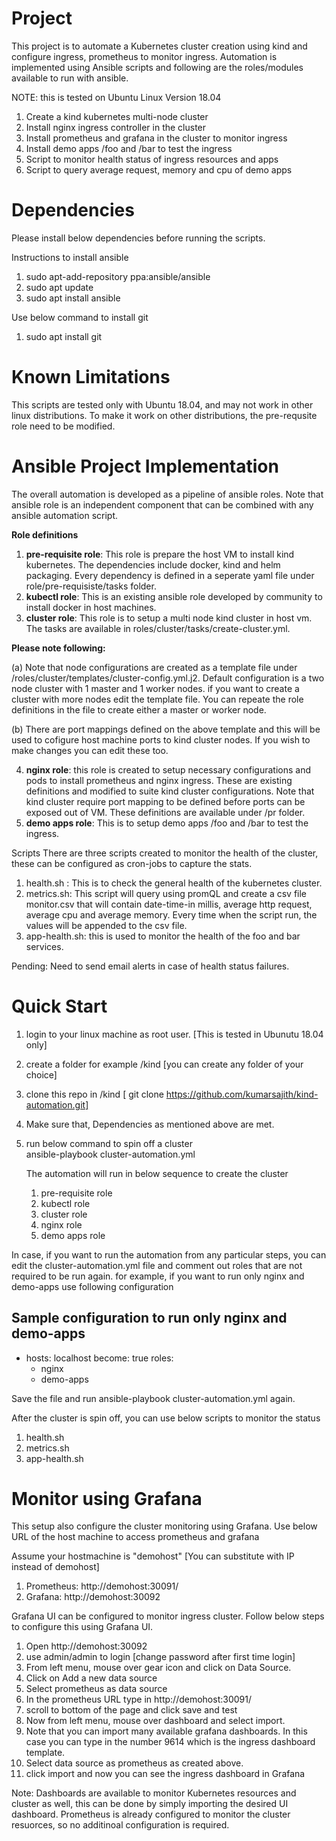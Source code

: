 # Project
This project is to automate a Kubernetes cluster creation using kind and configure ingress, prometheus to monitor ingress. Automation is implemented using Ansible scripts and following are the roles/modules available to run with ansible.

NOTE: this is  tested on Ubuntu Linux Version 18.04

1. Create a kind kubernetes multi-node  cluster
2. Install nginx ingress controller  in the  cluster
3. Install prometheus and grafana in the cluster to monitor ingress
4. Install demo apps /foo and /bar to test the ingress
5. Script  to monitor health status of ingress resources and apps
6. Script to query average request, memory and cpu of demo apps


# Dependencies
Please install below dependencies before running the scripts.

Instructions to  install  ansible 
1.  sudo apt-add-repository ppa:ansible/ansible
2.  sudo apt update
3.  sudo apt install ansible

Use below command  to install  git 
1. sudo apt install git

# Known Limitations
This scripts are tested only with Ubuntu 18.04, and may not work in other linux distributions. To make it work on other distributions, the pre-requsite role need to be modified.

# Ansible Project Implementation
The overall automation is developed as a pipeline of ansible roles. Note that ansible role is an independent component that can be combined with any ansible automation script.

**Role definitions**
1. **pre-requisite role**: This role is prepare the host VM to install kind kubernetes. The dependencies include docker, kind and helm packaging.
   Every dependency is defined in a seperate yaml file under role/pre-requisiste/tasks folder. 
2. **kubectl role**: This is an existing ansible role developed by community to install docker in host machines. 
3. **cluster role**: This role is to setup a multi node kind cluster in host vm. The tasks are available in roles/cluster/tasks/create-cluster.yml. 

**Please note following:**

   (a) Note that node configurations are created as a template file under /roles/cluster/templates/cluster-config.yml.j2. Default configuration is a two node cluster    with 1 master and 1 worker nodes. if you want to create a cluster with more nodes edit the template file. You can repeate the role definitions in the file to    create either a master or worker node. 
   
   (b) There are port mappings defined on the above template and this will be used to cofigure host machine ports to kind cluster nodes. If you wish to make changes you can edit these too.
   
4. **nginx role**: this role is created to setup necessary configurations and pods to install prometheus and nginx ingress. These are existing definitions and modified to suite kind cluster configurations. Note that kind cluster require port mapping to be defined before ports can be exposed out of VM. These definitions are available under /pr folder.
5. **demo apps role**: This is to setup demo apps /foo and /bar to test the ingress.

Scripts
There are three scripts created to monitor the health of the cluster, these can be configured as cron-jobs to capture the stats.

1. health.sh : This is to check the general health of the kubernetes cluster. 
2. metrics.sh: This script will query using promQL and create a csv file monitor.csv that will contain date-time-in millis, average http request, average cpu and average memory. Every time when the script run, the values will be appended to the csv file. 
3. app-health.sh: this is used to monitor the health of the foo and bar services. 

Pending:
Need to send email alerts in case of health status failures.

# Quick Start

1. login to your linux machine as root user. [This is tested in Ubunutu 18.04 only]
2. create  a folder for example /kind [you can  create any folder of your choice]
3. clone this repo in /kind [ git clone https://github.com/kumarsajith/kind-automation.git]
4. Make sure that, Dependencies as mentioned above are met.
5. run below command to spin off a cluster  
   ansible-playbook cluster-automation.yml
   
   The automation will run in below sequence to create the cluster
   1. pre-requisite role
   2. kubectl role
   3. cluster role
   4. nginx role
   5. demo apps role

In case, if you want to run the automation from any particular steps, you can edit the cluster-automation.yml file and comment out roles that are not required to be run again. for example, if you want to run only nginx and demo-apps use following configuration

Sample configuration to run only nginx and demo-apps
---

- hosts: localhost
  become: true
  roles:
    - nginx
    - demo-apps

Save the file and run ansible-playbook cluster-automation.yml again.

After the cluster is spin off, you can use below scripts to monitor the status
1. health.sh
2. metrics.sh
3. app-health.sh

# Monitor using Grafana
This setup also configure the cluster monitoring using Grafana. Use below URL of the host machine to access prometheus and grafana

Assume your hostmachine is "demohost" [You can substitute with IP instead of demohost]
1. Prometheus: http://demohost:30091/
2. Grafana: http://demohost:30092

Grafana UI can be configured to monitor ingress cluster. Follow below steps to configure this using Grafana UI.

1. Open http://demohost:30092
2. use admin/admin to login [change password after first time login]
3. From left menu, mouse over gear icon and click on Data Source. 
4. Click on Add a new data source
5. Select prometheus as data source
6. In the prometheus URL type in http://demohost:30091/
7. scroll to bottom of the page and click save and test
8. Now from left menu, mouse over dashboard and select import.
9. Note that you can import many available grafana dashboards. In this case you can type in the number 9614 which is the ingress dashboard template.
10. Select data source as prometheus as created above.
11. click import and now you can see the ingress dashboard in Grafana

Note: Dashboards are available to monitor Kubernetes resources and cluster as well, this can be done by simply importing the desired UI dashboard. Prometheus is already configured to monitor the cluster resuorces, so no additinoal configuration is required.

